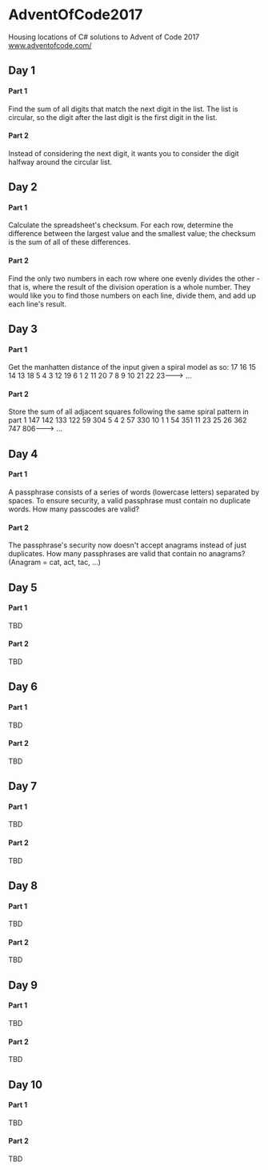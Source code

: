 # AdventOfCode2017
Housing locations of C# solutions to Advent of Code 2017
www.adventofcode.com/

## Day 1
#### Part 1
Find the sum of all digits that match the next digit in the list. The list is circular, so the digit after the last digit is the first digit in the list.

#### Part 2
Instead of considering the next digit, it wants you to consider the digit halfway around the circular list.

## Day 2
#### Part 1
Calculate the spreadsheet's checksum. For each row, determine the difference between the largest value and the smallest value; the checksum is the sum of all of these differences.

#### Part 2
Find the only two numbers in each row where one evenly divides the other - that is, where the result of the division operation is a whole number. They would like you to find those numbers on each line, divide them, and add up each line's result.

## Day 3
#### Part 1
Get the manhatten distance of the input given a spiral model as so:
17  16  15  14  13
18   5   4   3  12
19   6   1   2  11
20   7   8   9  10
21  22  23---> ...

#### Part 2
Store the sum of all adjacent squares following the same spiral pattern in part 1
147  142  133  122   59
304    5    4    2   57
330   10    1    1   54
351   11   23   25   26
362  747  806--->   ...

## Day 4
#### Part 1
A passphrase consists of a series of words (lowercase letters) separated by spaces. To ensure security, a valid passphrase must contain no duplicate words. How many passcodes are valid?

#### Part 2
The passphrase's security now doesn't accept anagrams instead of just duplicates. How many passphrases are valid that contain no anagrams? (Anagram = cat, act, tac, ...)

## Day 5
#### Part 1
TBD

#### Part 2
TBD

## Day 6
#### Part 1
TBD

#### Part 2
TBD

## Day 7
#### Part 1
TBD

#### Part 2
TBD

## Day 8
#### Part 1
TBD

#### Part 2
TBD

## Day 9
#### Part 1
TBD

#### Part 2
TBD

## Day 10
#### Part 1
TBD

#### Part 2
TBD
